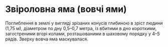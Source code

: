 # Звіроловна яма (вовчі ями)

Поглиблення в землі у вигляді зрізаних конусів
глибиною в зріст людини (1,75 м), діаметром по дну
0,5–0,7 метра, із вбитими в дно короткими,
загостреними вгорі колами, розташованими в
шаховому порядку у 4–5 рядів. Зверху вовча яма
маскувалася. 
